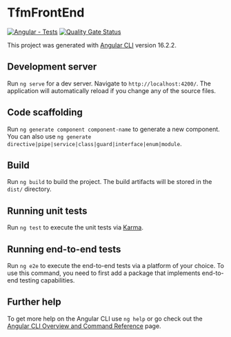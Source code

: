 # TfmFrontEnd

[![Angular - Tests](https://github.com/oliver-upm/tfm-front-end/actions/workflows/angular-test-sonar.yml/badge.svg)](https://github.com/oliver-upm/tfm-front-end/actions/workflows/angular-test-sonar.yml) [![Quality Gate Status](https://sonarcloud.io/api/project_badges/measure?project=oliver-upm%3Atfm-front-end&metric=alert_status)](https://sonarcloud.io/summary/new_code?id=oliver-upm%3Atfm-front-end)

This project was generated with [Angular CLI](https://github.com/angular/angular-cli) version 16.2.2.

## Development server

Run `ng serve` for a dev server. Navigate to `http://localhost:4200/`. The application will automatically reload if you change any of the source files.

## Code scaffolding

Run `ng generate component component-name` to generate a new component. You can also use `ng generate directive|pipe|service|class|guard|interface|enum|module`.

## Build

Run `ng build` to build the project. The build artifacts will be stored in the `dist/` directory.

## Running unit tests

Run `ng test` to execute the unit tests via [Karma](https://karma-runner.github.io).

## Running end-to-end tests

Run `ng e2e` to execute the end-to-end tests via a platform of your choice. To use this command, you need to first add a package that implements end-to-end testing capabilities.

## Further help

To get more help on the Angular CLI use `ng help` or go check out the [Angular CLI Overview and Command Reference](https://angular.io/cli) page.

